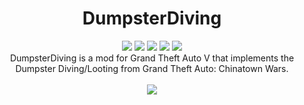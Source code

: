 <div align="center">
<!-- <img src="https://raw.githubusercontent.com/justalemon/DumpsterDiving/master/logo.png" width="750" /> -->
<h1>DumpsterDiving</h1>
<a href="https://www.gta5-mods.com/scripts/dumpsterdiving"><img src="https://img.shields.io/badge/5mods-download-20BA4E.svg"></a>
<a href="https://ci.appveyor.com/project/justalemon/dumpsterdiving"><img src="https://img.shields.io/appveyor/ci/justalemon/dumpsterdiving.svg?label=appveyor"></a>
<a href="https://www.codefactor.io/repository/github/justalemon/dumpsterdiving"><img src="https://www.codefactor.io/repository/github/justalemon/dumpsterdiving/badge"></a>
<a href="https://dependabot.com"><img src="https://api.dependabot.com/badges/status?host=github&repo=justalemon/DumpsterDiving"></a>
<a href="https://discord.gg/Cf6sspj"><img src="https://img.shields.io/badge/discord-join-7289DA.svg"></a>
<br>
DumpsterDiving is a mod for Grand Theft Auto V that implements the Dumpster Diving/Looting from Grand Theft Auto: Chinatown Wars.
<br><br>
<img src="https://raw.githubusercontent.com/justalemon/DumpsterDiving/master/preview.png"/>
</div>
